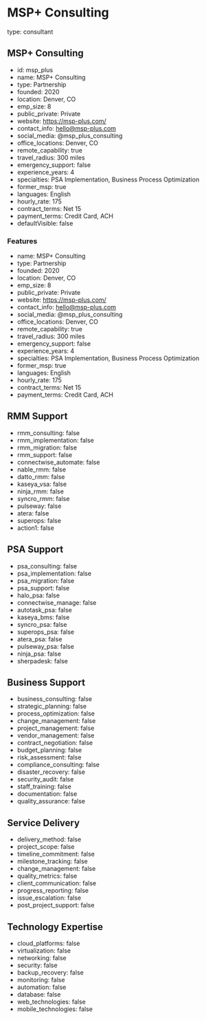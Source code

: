 # MSP+ Consulting
type: consultant

## MSP+ Consulting
- id: msp_plus
- name: MSP+ Consulting
- type: Partnership
- founded: 2020
- location: Denver, CO
- emp_size: 8
- public_private: Private
- website: https://msp-plus.com/
- contact_info: hello@msp-plus.com
- social_media: @msp_plus_consulting
- office_locations: Denver, CO
- remote_capability: true
- travel_radius: 300 miles
- emergency_support: false
- experience_years: 4
- specialties: PSA Implementation, Business Process Optimization
- former_msp: true
- languages: English
- hourly_rate: 175
- contract_terms: Net 15
- payment_terms: Credit Card, ACH
- defaultVisible: false

### Features
- name: MSP+ Consulting
- type: Partnership
- founded: 2020
- location: Denver, CO
- emp_size: 8
- public_private: Private
- website: https://msp-plus.com/
- contact_info: hello@msp-plus.com
- social_media: @msp_plus_consulting
- office_locations: Denver, CO
- remote_capability: true
- travel_radius: 300 miles
- emergency_support: false
- experience_years: 4
- specialties: PSA Implementation, Business Process Optimization
- former_msp: true
- languages: English
- hourly_rate: 175
- contract_terms: Net 15
- payment_terms: Credit Card, ACH

## RMM Support
- rmm_consulting: false
- rmm_implementation: false
- rmm_migration: false
- rmm_support: false
- connectwise_automate: false
- nable_rmm: false
- datto_rmm: false
- kaseya_vsa: false
- ninja_rmm: false
- syncro_rmm: false
- pulseway: false
- atera: false
- superops: false
- action1: false

## PSA Support
- psa_consulting: false
- psa_implementation: false
- psa_migration: false
- psa_support: false
- halo_psa: false
- connectwise_manage: false
- autotask_psa: false
- kaseya_bms: false
- syncro_psa: false
- superops_psa: false
- atera_psa: false
- pulseway_psa: false
- ninja_psa: false
- sherpadesk: false

## Business Support
- business_consulting: false
- strategic_planning: false
- process_optimization: false
- change_management: false
- project_management: false
- vendor_management: false
- contract_negotiation: false
- budget_planning: false
- risk_assessment: false
- compliance_consulting: false
- disaster_recovery: false
- security_audit: false
- staff_training: false
- documentation: false
- quality_assurance: false

## Service Delivery
- delivery_method: false
- project_scope: false
- timeline_commitment: false
- milestone_tracking: false
- change_management: false
- quality_metrics: false
- client_communication: false
- progress_reporting: false
- issue_escalation: false
- post_project_support: false

## Technology Expertise
- cloud_platforms: false
- virtualization: false
- networking: false
- security: false
- backup_recovery: false
- monitoring: false
- automation: false
- database: false
- web_technologies: false
- mobile_technologies: false
